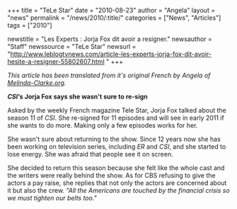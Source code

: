 +++
title = "TeLe Star"
date = "2010-08-23"
author = "Angela"
layout = "news"
permalink = "/news/2010/:title/"
categories = ["News", "Articles"]
tags = ["2010"]

newstitle = "Les Experts : Jorja Fox dit avoir a resigner."
newsauthor = "Staff"
newssource = "TeLe Star"
newsurl = "http://www.leblogtvnews.com/article-les-experts-jorja-fox-dit-avoir-hesite-a-resigner-55802607.html "
+++

*This article has been translated from it's original French by Angela of [Melinda-Clarke.org](http://www.melinda-clarke.org/).*


***CSI*&#8216;s Jorja Fox says she wasn't sure to re-sign**

Asked by the weekly French magazine Tele Star, Jorja Fox talked about the season 11 of *CSI*. She re-signed for 11 episodes and will see in early 2011 if she wants to do more. Making only a few episodes works for her.

She wasn't sure about returning to the show. Since 12 years now she has been working on television series, including *ER* and *CSI*, and she started to lose energy. She was afraid that people see it on screen.

She decided to return this season because she felt like the whole cast and the writers were really behind the show. As for CBS refusing to give the actors a pay raise, she replies that not only the actors are concerned about it but also the crew. *"All the Americans are touched by the financial crisis so we must tighten our belts too."*  
